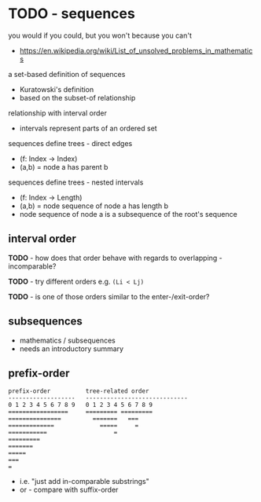 
<!-- ======================================================================= -->
# TODO - sequences

you would if you could, but you won't because you can't
- https://en.wikipedia.org/wiki/List_of_unsolved_problems_in_mathematics

a set-based definition of sequences
- Kuratowski's definition
- based on the subset-of relationship

relationship with interval order
- intervals represent parts of an ordered set

sequences define trees - direct edges
- (f: Index -> Index)
- (a,b) = node a has parent b

sequences define trees - nested intervals
- (f: Index -> Length)
- (a,b) = node sequence of node a has length b
- node sequence of node a is a subsequence of the root's sequence

<!-- ======================================================================= -->
## interval order

**TODO** -
how does that order behave with regards to overlapping - incomparable?

**TODO** -
try different orders e.g. `(Li < Lj)`

**TODO** -
is one of those orders similar to the enter-/exit-order?

<!-- ======================================================================= -->
## subsequences

* mathematics / subsequences
* needs an introductory summary

<!-- ======================================================================= -->
## prefix-order

```
prefix-order          tree-related order
-------------------   -----------------------------
0 1 2 3 4 5 6 7 8 9   0 1 2 3 4 5 6 7 8 9
=================     ========= =========
===============         =======   ===
=============             =====     =
===========                   =
=========
=======
=====
===
=
```

* i.e. "just add in-comparable substrings"
* or - compare with suffix-order
